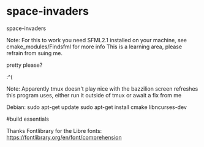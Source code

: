 space-invaders
==============

space-invaders

Note: For this to work you need SFML2.1 installed on your machine, see cmake_modules/Findsfml for more info
This is a learning area, please refrain from suing me.

pretty please?

:^(

Note:
Apparently tmux doesn't play nice with the bazzilion screen refreshes this program uses, either
run it outside of tmux or await a fix from me

Debian:
sudo apt-get update
sudo apt-get install cmake libncurses-dev 

#build essentials

Thanks Fontlibrary for the Libre fonts:
https://fontlibrary.org/en/font/comprehension
